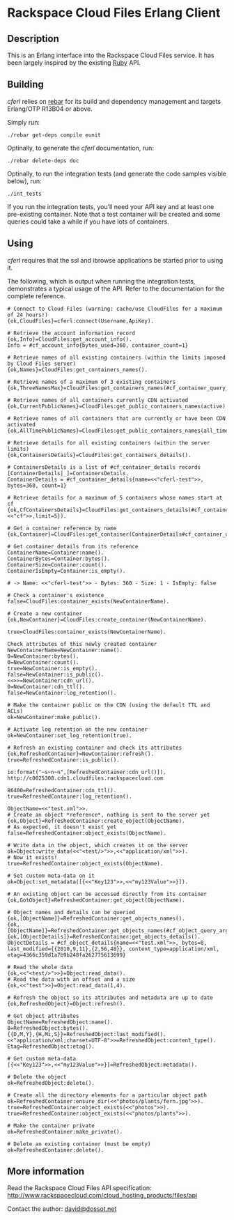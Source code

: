 Rackspace Cloud Files Erlang Client
===================================

Description
-----------

This is an Erlang interface into the Rackspace Cloud Files service. It has been largely inspired by the existing [Ruby](http://github.com/rackspace/ruby-cloudfiles) API.


Building
--------

*cferl* relies on [rebar](http://bitbucket.org/basho/rebar/wiki/Home) for its build and dependency management and targets Erlang/OTP R13B04 or above.

Simply run:

    ./rebar get-deps compile eunit

Optinally, to generate the *cferl* documentation, run:

    ./rebar delete-deps doc

Optinally, to run the integration tests (and generate the code samples visible below), run:

    ./int_tests

If you run the integration tests, you'll need your API key and at least one pre-existing container. Note that a test container will be created and some queries could take a while if you have lots of containers.


Using
-----

*cferl* requires that the ssl and ibrowse applications be started prior to using it.

The following, which is output when running the integration tests, demonstrates a typical usage of the API. Refer to the documentation for the complete reference.


    # Connect to Cloud Files (warning: cache/use CloudFiles for a maximum of 24 hours!)
    {ok,CloudFiles}=cferl:connect(Username,ApiKey).
    
    # Retrieve the account information record
    {ok,Info}=CloudFiles:get_account_info().
    Info = #cf_account_info{bytes_used=360, container_count=1}
    
    # Retrieve names of all existing containers (within the limits imposed by Cloud Files server)
    {ok,Names}=CloudFiles:get_containers_names().
    
    # Retrieve names of a maximum of 3 existing containers
    {ok,ThreeNamesMax}=CloudFiles:get_containers_names(#cf_container_query_args{limit=3}).
    
    # Retrieve names of all containers currently CDN activated
    {ok,CurrentPublicNames}=CloudFiles:get_public_containers_names(active).
    
    # Retrieve names of all containers that are currently or have been CDN activated
    {ok,AllTimePublicNames}=CloudFiles:get_public_containers_names(all_time).
    
    # Retrieve details for all existing containers (within the server limits)
    {ok,ContainersDetails}=CloudFiles:get_containers_details().
    
    # ContainersDetails is a list of #cf_container_details records
    [ContainerDetails|_]=ContainersDetails.
    ContainerDetails = #cf_container_details{name=<<"cferl-test">>, bytes=360, count=1}
    
    # Retrieve details for a maximum of 5 containers whose names start at cf
    {ok,CfContainersDetails}=CloudFiles:get_containers_details(#cf_container_query_args{marker=<<"cf">>,limit=5}).
    
    # Get a container reference by name
    {ok,Container}=CloudFiles:get_container(ContainerDetails#cf_container_details.name).
    
    # Get container details from its reference
    ContainerName=Container:name().
    ContainerBytes=Container:bytes().
    ContainerSize=Container:count().
    ContainerIsEmpty=Container:is_empty().
    
    # -> Name: <<"cferl-test">> - Bytes: 360 - Size: 1 - IsEmpty: false
    
    # Check a container's existence
    false=CloudFiles:container_exists(NewContainerName).
    
    # Create a new container
    {ok,NewContainer}=CloudFiles:create_container(NewContainerName).
    
    true=CloudFiles:container_exists(NewContainerName).
    
    Check attributes of this newly created container
    NewContainerName=NewContainer:name().
    0=NewContainer:bytes().
    0=NewContainer:count().
    true=NewContainer:is_empty().
    false=NewContainer:is_public().
    <<>>=NewContainer:cdn_url().
    0=NewContainer:cdn_ttl().
    false=NewContainer:log_retention().
    
    # Make the container public on the CDN (using the default TTL and ACLs)
    ok=NewContainer:make_public().
    
    # Activate log retention on the new container
    ok=NewContainer:set_log_retention(true).
    
    # Refresh an existing container and check its attributes
    {ok,RefreshedContainer}=NewContainer:refresh().
    true=RefreshedContainer:is_public().
    
    io:format("~s~n~n",[RefreshedContainer:cdn_url()]).
    http://c0025308.cdn1.cloudfiles.rackspacecloud.com

    86400=RefreshedContainer:cdn_ttl().
    true=RefreshedContainer:log_retention().
    
    ObjectName=<<"test.xml">>.
    # Create an object *reference*, nothing is sent to the server yet
    {ok,Object}=RefreshedContainer:create_object(ObjectName).
    # As expected, it doesn't exist yet
    false=RefreshedContainer:object_exists(ObjectName).
    
    # Write data in the object, which creates it on the server
    ok=Object:write_data(<<"<test/>">>,<<"application/xml">>).
    # Now it exists!
    true=RefreshedContainer:object_exists(ObjectName).
    
    # Set custom meta-data on it
    ok=Object:set_metadata([{<<"Key123">>,<<"my123Value">>}]).
    
    # An existing object can be accessed directly from its container
    {ok,GotObject}=RefreshedContainer:get_object(ObjectName).
    
    # Object names and details can be queried
    {ok,[ObjectName]}=RefreshedContainer:get_objects_names().
    {ok,[ObjectName]}=RefreshedContainer:get_objects_names(#cf_object_query_args{limit=1}).
    {ok,[ObjectDetails]}=RefreshedContainer:get_objects_details().
    ObjectDetails = #cf_object_details{name=<<"test.xml">>, bytes=8, last_modified={{2010,9,11},{2,56,48}}, content_type=application/xml, etag=4366c359d1a7b9b248fa262775613699}
    
    # Read the whole data
    {ok,<<"<test/>">>}=Object:read_data().
    # Read the data with an offset and a size
    {ok,<<"test">>}=Object:read_data(1,4).
    
    # Refresh the object so its attributes and metadata are up to date
    {ok,RefreshedObject}=Object:refresh().
    
    # Get object attributes
    ObjectName=RefreshedObject:name().
    8=RefreshedObject:bytes().
    {{D,M,Y},{H,Mi,S}}=RefreshedObject:last_modified().
    <<"application/xml;charset=UTF-8">>=RefreshedObject:content_type().
    Etag=RefreshedObject:etag().
    
    # Get custom meta-data
    [{<<"Key123">>,<<"my123Value">>}]=RefreshedObject:metadata().
    
    # Delete the object
    ok=RefreshedObject:delete().
    
    # Create all the directory elements for a particular object path
    ok=RefreshedContainer:ensure_dir(<<"photos/plants/fern.jpg">>).
    true=RefreshedContainer:object_exists(<<"photos">>).
    true=RefreshedContainer:object_exists(<<"photos/plants">>).
    
    # Make the container private
    ok=RefreshedContainer:make_private().
    
    # Delete an existing container (must be empty)
    ok=RefreshedContainer:delete().
    

More information
----------------

Read the Rackspace Cloud Files API specification: <http://www.rackspacecloud.com/cloud_hosting_products/files/api>

Contact the author: <david@dossot.net>

